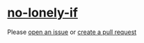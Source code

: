 [no-lonely-if](https://eslint.org/docs/rules/no-lonely-if)
==========================================================
Please [open an issue](https://github.com/professional-js/eslint-config/issues/new)
or [create a pull request](https://github.com/professional-js/eslint-config/edit/main/src/rules-configurations/eslint/no-lonely-if.md)
